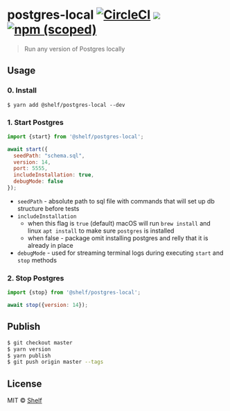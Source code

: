 # postgres-local [![CircleCI](https://dl.circleci.com/status-badge/img/gh/shelfio/postgres-local/tree/master.svg?style=svg)](https://dl.circleci.com/status-badge/redirect/gh/shelfio/postgres-local/tree/master) ![](https://img.shields.io/badge/code_style-prettier-ff69b4.svg) [![npm (scoped)](https://img.shields.io/npm/v/@shelf/postgres-local.svg)](https://www.npmjs.com/package/@shelf/postgres-local)

> Run any version of Postgres locally

## Usage

### 0. Install

```
$ yarn add @shelf/postgres-local --dev
```

### 1. Start Postgres

```js
import {start} from '@shelf/postgres-local';

await start({
  seedPath: "schema.sql",
  version: 14,
  port: 5555,
  includeInstallation: true,
  debugMode: false
});
```
 - `seedPath` - absolute path to sql file with commands that will set up db structure before tests
 - `includeInstallation`
   - when this flag is `true` (default) macOS will run `brew install` and linux `apt install` to make sure `postgres` is installed
   - when false - package omit installing postgres and relly that it is already in place
 - `debugMode` - used for streaming terminal logs during executing `start` and `stop` methods
### 2. Stop Postgres

```js
import {stop} from '@shelf/postgres-local';

await stop({version: 14});
```



## Publish

```sh
$ git checkout master
$ yarn version
$ yarn publish
$ git push origin master --tags
```

## License

MIT © [Shelf](https://shelf.io)
